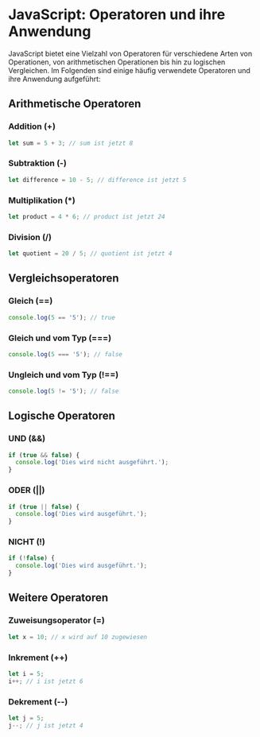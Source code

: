 # JavaScript: Operatoren und ihre Anwendung

JavaScript bietet eine Vielzahl von Operatoren für verschiedene Arten von Operationen, von arithmetischen Operationen bis hin zu logischen Vergleichen. Im Folgenden sind einige häufig verwendete Operatoren und ihre Anwendung aufgeführt:

## Arithmetische Operatoren

### Addition (+)

```javascript
let sum = 5 + 3; // sum ist jetzt 8
```

### Subtraktion (-)

```javascript
let difference = 10 - 5; // difference ist jetzt 5
```

### Multiplikation (*)

```javascript
let product = 4 * 6; // product ist jetzt 24
```

### Division (/)

```javascript
let quotient = 20 / 5; // quotient ist jetzt 4
```

## Vergleichsoperatoren
### Gleich (==)

```javascript
console.log(5 == '5'); // true
```

### Gleich und vom Typ (===)

```javascript
console.log(5 === '5'); // false
```

### Ungleich und vom Typ (!==)

```javascript
console.log(5 != '5'); // false
```

## Logische Operatoren
### UND (&&)

```javascript
if (true && false) {
  console.log('Dies wird nicht ausgeführt.');
}
```

### ODER (||)

```javascript
if (true || false) {
  console.log('Dies wird ausgeführt.');
}
```

### NICHT (!)

```javascript
if (!false) {
  console.log('Dies wird ausgeführt.');
}
```

## Weitere Operatoren
### Zuweisungsoperator (=)

```javascript
let x = 10; // x wird auf 10 zugewiesen
```

### Inkrement (++)

```javascript
let i = 5;
i++; // i ist jetzt 6
```

### Dekrement (--)

```javascript
let j = 5;
j--; // j ist jetzt 4
```